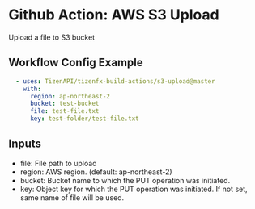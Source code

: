 # Github Action: AWS S3 Upload

Upload a file to S3 bucket

## Workflow Config Example
```yaml
  - uses: TizenAPI/tizenfx-build-actions/s3-upload@master
    with:
      region: ap-northeast-2
      bucket: test-bucket
      file: test-file.txt
      key: test-folder/test-file.txt
```

## Inputs
  - file: File path to upload
  - region: AWS region. (default: ap-northeast-2)
  - bucket: Bucket name to which the PUT operation was initiated.
  - key: Object key for which the PUT operation was initiated. If not set, same name of file will be used.
